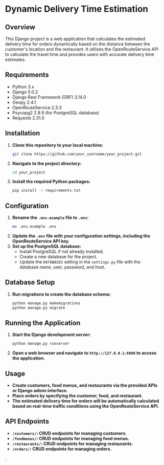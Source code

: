 # Dynamic Delivery Time Estimation

## Overview
This Django project is a web application that calculates the estimated delivery time for orders dynamically based on the distance between the customer's location and the restaurant. It utilizes the OpenRouteService API to calculate the travel time and provides users with accurate delivery time estimates.

## Requirements
- Python 3.x
- Django 5.0.2
- Django Rest Framework (DRF) 3.14.0
- Geopy 2.4.1
- OpenRouteService 2.3.3
- Psycopg2 2.9.9 (for PostgreSQL database)
- Requests 2.31.0

## Installation
1. **Clone this repository to your local machine:**
    ```bash
    git clone https://github.com/your_username/your_project.git
    ```
2. **Navigate to the project directory:**
    ```bash
    cd your_project
    ```
3. **Install the required Python packages:**
    ```bash
    pip install -r requirements.txt
    ```

## Configuration
1. **Rename the `.env.example` file to `.env`:**
    ```bash
    mv .env.example .env
    ```
2. **Update the `.env` file with your configuration settings, including the OpenRouteService API key.**
3. **Set up the PostgreSQL database:**
    - Install PostgreSQL if not already installed.
    - Create a new database for the project.
    - Update the `DATABASES` setting in the `settings.py` file with the database name, user, password, and host.

## Database Setup
1. **Run migrations to create the database schema:**
    ```bash
    python manage.py makemigrations
    python manage.py migrate
    ```

## Running the Application
1. **Start the Django development server:**
    ```bash
    python manage.py runserver
    ```
2. **Open a web browser and navigate to `http://127.0.0.1:8000` to access the application.**

## Usage
- **Create customers, food menus, and restaurants via the provided APIs or Django admin interface.**
- **Place orders by specifying the customer, food, and restaurant.**
- **The estimated delivery time for orders will be automatically calculated based on real-time traffic conditions using the OpenRouteService API.**

## API Endpoints
- **`/customers/`: CRUD endpoints for managing customers.**
- **`/foodmenus/`: CRUD endpoints for managing food menus.**
- **`/restaurants/`: CRUD endpoints for managing restaurants.**
- **`/orders/`: CRUD endpoints for managing orders.**

.


